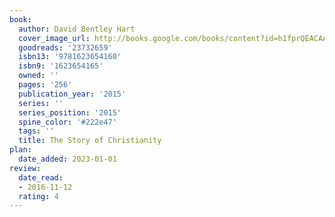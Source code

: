 ```yaml
---
book:
  author: David Bentley Hart
  cover_image_url: http://books.google.com/books/content?id=h1fprQEACAAJ&printsec=frontcover&img=1&zoom=1&source=gbs_api
  goodreads: '23732659'
  isbn13: '9781623654160'
  isbn9: '1623654165'
  owned: ''
  pages: '256'
  publication_year: '2015'
  series: ''
  series_position: '2015'
  spine_color: '#222e47'
  tags: ''
  title: The Story of Christianity
plan:
  date_added: 2023-01-01
review:
  date_read:
  - 2016-11-12
  rating: 4
---
```

